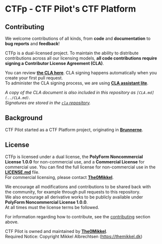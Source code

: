 # CTFp - CTF Pilot's CTF Platform

## Contributing

We welcome contributions of all kinds, from **code** and **documentation** to **bug reports** and **feedback**!

CTFp is a dual-licensed project. To maintain the ability to distribute contributions across all our licensing models, **all code contributions require signing a Contributor License Agreement (CLA)**.

<!-- Please check the **CONTRIBUTING.md** file within the specific project repository you are working on for detailed guidelines.  -->
You can review **[the CLA here](https://github.com/ctfpilot/cla)**. CLA signing happens automatically when you create your first pull request.  
To administer the CLA signing process, we are using **[CLA assistant lite](https://github.com/marketplace/actions/cla-assistant-lite)**.

*A copy of the CLA document is also included in this repository as `[CLA.md](../CLA.md)`.*  
*Signatures are stored in the [`cla` repository](https://github.com/ctfpilot/cla).*

## Background

CTF Pilot started as a CTF Platform project, originating in **[Brunnerne](https://github.com/brunnerne)**.

## License

CTFp is licensed under a dual license, the **PolyForm Noncommercial License 1.0.0** for non-commercial use, and a **Commercial License** for commercial use.
You can find the full license for non-commercial use in the **[LICENSE.md](../LICENSE.md)** file.  
For commercial licensing, please contact **[The0Mikkel](https://github.com/The0Mikkel)**.

We encourage all modifications and contributions to be shared back with the community, for example through pull requests to this repository.  
We also encourage all derivative works to be publicly available under **PolyForm Noncommercial License 1.0.0**.  
At all times must the license terms be followed.

For information regarding how to contribute, see the [contributing](#contributing) section above.

CTF Pilot is owned and maintained by **[The0Mikkel](https://github.com/The0mikkel)**.  
Required Notice: Copyright Mikkel Albrechtsen (<https://themikkel.dk>)

